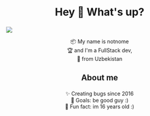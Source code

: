 
<h1 align="center">Hey 👋 What's up?</h1>

###

<img align="center" src="https://cdn.discordapp.com/attachments/1122044617743933510/1145476401445744660/expanded_1.jpg">

<p align="center">📦 My name is notnome<br> 🏆 and I'm a FullStack dev,<br>🎉 from Uzbekistan</p>

###

<h2 align="center">About me</h2>

###

<p align="center">✨ Creating bugs since 2016<br>🎯 Goals: be good guy :)<br>🎲 Fun fact: im 16 years old :)</p>

###

###
